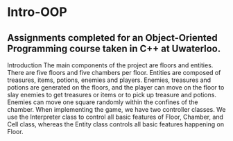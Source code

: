 # Intro-OOP

## Assignments completed for an Object-Oriented Programming course taken in C++ at Uwaterloo.

Introduction
The main components of the project are floors and entities. There are five floors and five chambers per floor. Entities are composed of treasures, items, potions, enemies and players. Enemies, treasures and potions are generated on the floors, and the player can move on the floor to slay enemies to get treasures or items or to pick up treasure and potions. Enemies can move one square randomly within the confines of the chamber.
When implementing the game, we have two controller classes. We use the Interpreter class to control all basic features of Floor, Chamber, and Cell class, whereas the Entity class controls all basic features happening on Floor.
